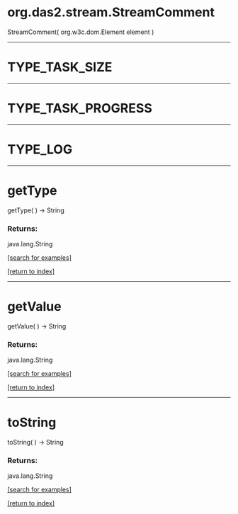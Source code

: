 # org.das2.stream.StreamComment
StreamComment( org.w3c.dom.Element element )


***
<a name="TYPE_TASK_SIZE"></a>
# TYPE_TASK_SIZE



***
<a name="TYPE_TASK_PROGRESS"></a>
# TYPE_TASK_PROGRESS



***
<a name="TYPE_LOG"></a>
# TYPE_LOG



***
<a name="getType"></a>
# getType
getType(  ) &rarr; String



### Returns:
java.lang.String


<a href="https://github.com/autoplot/dev/search?q=getType&unscoped_q=getType">[search for examples]</a>

<a href="https://github.com/autoplot/documentation/blob/master/javadoc/index-all.md">[return to index]</a>

***
<a name="getValue"></a>
# getValue
getValue(  ) &rarr; String



### Returns:
java.lang.String


<a href="https://github.com/autoplot/dev/search?q=getValue&unscoped_q=getValue">[search for examples]</a>

<a href="https://github.com/autoplot/documentation/blob/master/javadoc/index-all.md">[return to index]</a>

***
<a name="toString"></a>
# toString
toString(  ) &rarr; String



### Returns:
java.lang.String


<a href="https://github.com/autoplot/dev/search?q=toString&unscoped_q=toString">[search for examples]</a>

<a href="https://github.com/autoplot/documentation/blob/master/javadoc/index-all.md">[return to index]</a>

